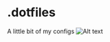 # .dotfiles
A little bit of my configs
![Alt text](https://pp.vk.me/c633329/v633329646/4e15b/qhZfvspTpFo.jpg "Screenshot")
